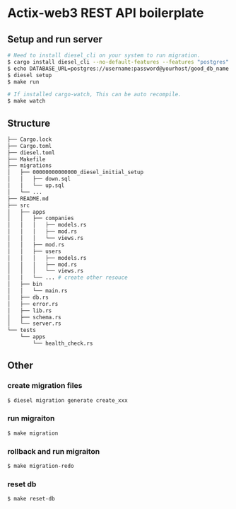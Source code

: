# Actix-web3 REST API boilerplate

## Setup and run server

```sh
# Need to install diesel_cli on your system to run migration.
$ cargo install diesel_cli --no-default-features --features "postgres"
$ echo DATABASE_URL=postgres://username:password@yourhost/good_db_name > .env
$ diesel setup
$ make run

# If installed cargo-watch, This can be auto recompile.
$ make watch
```

## Structure

```sh
├── Cargo.lock
├── Cargo.toml
├── diesel.toml
├── Makefile
├── migrations
│   ├── 00000000000000_diesel_initial_setup
│   │   ├── down.sql
│   │   └── up.sql
│   └── ...
├── README.md
├── src
│   ├── apps
│   │   ├── companies
│   │   │   ├── models.rs
│   │   │   ├── mod.rs
│   │   │   └── views.rs
│   │   ├── mod.rs
│   │   ├── users
│   │   │   ├── models.rs
│   │   │   ├── mod.rs
│   │   │   └── views.rs
│   │   └── ... # create other resouce
│   ├── bin
│   │   └── main.rs
│   ├── db.rs
│   ├── error.rs
│   ├── lib.rs
│   ├── schema.rs
│   └── server.rs
└── tests
    └── apps
        └── health_check.rs
```

## Other

### create migration files
```sh
$ diesel migration generate create_xxx
```

### run migraiton
```sh
$ make migration
```

### rollback and run migraiton
```sh
$ make migration-redo
```

### reset db
```sh
$ make reset-db
```
